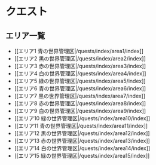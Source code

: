 # クエスト

## エリア一覧

* [[エリア1 青の世界管理区|/quests/index/area1/index]]
* [[エリア2 黒の世界管理区|/quests/index/area2/index]]
* [[エリア3 赤の世界管理区|/quests/index/area3/index]]
* [[エリア4 白の世界管理区|/quests/index/area4/index]]
* [[エリア5 緑の世界管理区|/quests/index/area5/index]]
* [[エリア6 青の世界管理区|/quests/index/area6/index]]
* [[エリア7 黒の世界管理区|/quests/index/area7/index]]
* [[エリア8 赤の世界管理区|/quests/index/area8/index]]
* [[エリア9 白の世界管理区|/quests/index/area9/index]]
* [[エリア10 緑の世界管理区|/quests/index/area10/index]]
* [[エリア11 青の世界管理区|/quests/index/area11/index]]
* [[エリア12 黒の世界管理区|/quests/index/area12/index]]
* [[エリア13 赤の世界管理区|/quests/index/area13/index]]
* [[エリア14 白の世界管理区|/quests/index/area14/index]]
* [[エリア15 緑の世界管理区|/quests/index/area15/index]]